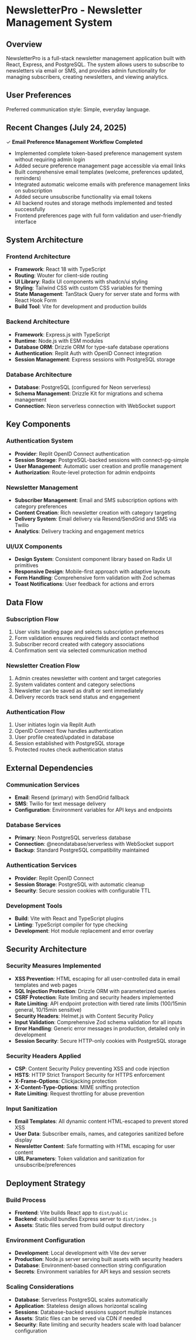 # NewsletterPro - Newsletter Management System

## Overview

NewsletterPro is a full-stack newsletter management application built with React, Express, and PostgreSQL. The system allows users to subscribe to newsletters via email or SMS, and provides admin functionality for managing subscribers, creating newsletters, and viewing analytics.

## User Preferences

Preferred communication style: Simple, everyday language.

## Recent Changes (July 24, 2025)

✓ **Email Preference Management Workflow Completed**
- Implemented complete token-based preference management system without requiring admin login
- Added secure preference management page accessible via email links
- Built comprehensive email templates (welcome, preferences updated, reminders)
- Integrated automatic welcome emails with preference management links on subscription
- Added secure unsubscribe functionality via email tokens
- All backend routes and storage methods implemented and tested successfully
- Frontend preferences page with full form validation and user-friendly interface

## System Architecture

### Frontend Architecture
- **Framework**: React 18 with TypeScript
- **Routing**: Wouter for client-side routing
- **UI Library**: Radix UI components with shadcn/ui styling
- **Styling**: Tailwind CSS with custom CSS variables for theming
- **State Management**: TanStack Query for server state and forms with React Hook Form
- **Build Tool**: Vite for development and production builds

### Backend Architecture
- **Framework**: Express.js with TypeScript
- **Runtime**: Node.js with ESM modules
- **Database ORM**: Drizzle ORM for type-safe database operations
- **Authentication**: Replit Auth with OpenID Connect integration
- **Session Management**: Express sessions with PostgreSQL storage

### Database Architecture
- **Database**: PostgreSQL (configured for Neon serverless)
- **Schema Management**: Drizzle Kit for migrations and schema management
- **Connection**: Neon serverless connection with WebSocket support

## Key Components

### Authentication System
- **Provider**: Replit OpenID Connect authentication
- **Session Storage**: PostgreSQL-backed sessions with connect-pg-simple
- **User Management**: Automatic user creation and profile management
- **Authorization**: Route-level protection for admin endpoints

### Newsletter Management
- **Subscriber Management**: Email and SMS subscription options with category preferences
- **Content Creation**: Rich newsletter creation with category targeting
- **Delivery System**: Email delivery via Resend/SendGrid and SMS via Twilio
- **Analytics**: Delivery tracking and engagement metrics

### UI/UX Components
- **Design System**: Consistent component library based on Radix UI primitives
- **Responsive Design**: Mobile-first approach with adaptive layouts
- **Form Handling**: Comprehensive form validation with Zod schemas
- **Toast Notifications**: User feedback for actions and errors

## Data Flow

### Subscription Flow
1. User visits landing page and selects subscription preferences
2. Form validation ensures required fields and contact method
3. Subscriber record created with category associations
4. Confirmation sent via selected communication method

### Newsletter Creation Flow
1. Admin creates newsletter with content and target categories
2. System validates content and category selections
3. Newsletter can be saved as draft or sent immediately
4. Delivery records track send status and engagement

### Authentication Flow
1. User initiates login via Replit Auth
2. OpenID Connect flow handles authentication
3. User profile created/updated in database
4. Session established with PostgreSQL storage
5. Protected routes check authentication status

## External Dependencies

### Communication Services
- **Email**: Resend (primary) with SendGrid fallback
- **SMS**: Twilio for text message delivery
- **Configuration**: Environment variables for API keys and endpoints

### Database Services
- **Primary**: Neon PostgreSQL serverless database
- **Connection**: @neondatabase/serverless with WebSocket support
- **Backup**: Standard PostgreSQL compatibility maintained

### Authentication Services
- **Provider**: Replit OpenID Connect
- **Session Storage**: PostgreSQL with automatic cleanup
- **Security**: Secure session cookies with configurable TTL

### Development Tools
- **Build**: Vite with React and TypeScript plugins
- **Linting**: TypeScript compiler for type checking
- **Development**: Hot module replacement and error overlay

## Security Architecture

### Security Measures Implemented
- **XSS Prevention**: HTML escaping for all user-controlled data in email templates and web pages
- **SQL Injection Protection**: Drizzle ORM with parameterized queries
- **CSRF Protection**: Rate limiting and security headers implemented
- **Rate Limiting**: API endpoint protection with tiered rate limits (100/15min general, 10/15min sensitive)
- **Security Headers**: Helmet.js with Content Security Policy
- **Input Validation**: Comprehensive Zod schema validation for all inputs
- **Error Handling**: Generic error messages in production, detailed only in development
- **Session Security**: Secure HTTP-only cookies with PostgreSQL storage

### Security Headers Applied
- **CSP**: Content Security Policy preventing XSS and code injection
- **HSTS**: HTTP Strict Transport Security for HTTPS enforcement  
- **X-Frame-Options**: Clickjacking protection
- **X-Content-Type-Options**: MIME sniffing protection
- **Rate Limiting**: Request throttling for abuse prevention

### Input Sanitization
- **Email Templates**: All dynamic content HTML-escaped to prevent stored XSS
- **User Data**: Subscriber emails, names, and categories sanitized before display
- **Newsletter Content**: Safe formatting with HTML escaping for user content
- **URL Parameters**: Token validation and sanitization for unsubscribe/preferences

## Deployment Strategy

### Build Process
- **Frontend**: Vite builds React app to `dist/public`
- **Backend**: esbuild bundles Express server to `dist/index.js`
- **Assets**: Static files served from build output directory

### Environment Configuration
- **Development**: Local development with Vite dev server
- **Production**: Node.js server serving built assets with security headers
- **Database**: Environment-based connection string configuration
- **Secrets**: Environment variables for API keys and session secrets

### Scaling Considerations
- **Database**: Serverless PostgreSQL scales automatically
- **Application**: Stateless design allows horizontal scaling
- **Sessions**: Database-backed sessions support multiple instances
- **Assets**: Static files can be served via CDN if needed
- **Security**: Rate limiting and security headers scale with load balancer configuration